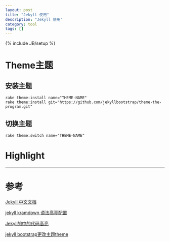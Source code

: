 ```yaml
---
layout: post
title: "Jekyll 使用"
description: "Jekyll 使用"
category: tool
tags: []
---
```

{% include JB/setup %}


# Theme主题

## 安装主题

	rake theme:install name="THEME-NAME"
	rake theme:install git="https://github.com/jekyllbootstrap/theme-the-program.git"


## 切换主题

	rake theme:switch name="THEME-NAME"

# Highlight


***

# 参考

[Jekyll 中文文档](http://jekyll.bootcss.com/docs/home/)

[jekyll kramdown 语法高亮配置](http://noyobo.com/2014/10/19/jekyll-kramdown-highlight.html)

[Jekyll的中的代码高亮](http://yansu.org/2013/04/22/highlight-of-jekyll.html)

[jekyll bootstrap更改主题theme](http://blog.csdn.net/itmyhome1990/article/details/42080161)

